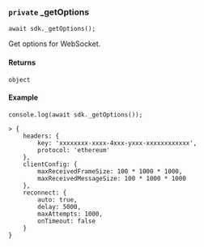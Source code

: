 ### `private` _getOptions

```
await sdk._getOptions();
```

Get options for WebSocket.

#### Returns

`object`

#### Example

```
console.log(await sdk._getOptions());

> {
    headers: {
        key: 'xxxxxxxx-xxxx-4xxx-yxxx-xxxxxxxxxxxx',
        protocol: 'ethereum'
    },
    clientConfig: {
        maxReceivedFrameSize: 100 * 1000 * 1000,
        maxReceivedMessageSize: 100 * 1000 * 1000
    },
    reconnect: {
        auto: true,
        delay: 5000,
        maxAttempts: 1000,
        onTimeout: false
    }
}
```